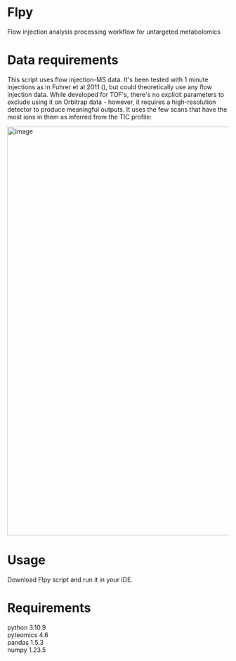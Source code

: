 # FIpy
Flow injection analysis processing workflow for untargeted metabolomics

# Data requirements
This script uses flow injection-MS data. It's been tested with 1 minute injections as in Fuhrer et al 2011 (), but could theoretically use any flow injection data. While developed for TOF's, there's no explicit parameters to exclude using it on Orbitrap data - however, it requires a high-resolution detector to produce meaningful outputs.
It uses the few scans that have the most ions in them as inferred from the TIC profile:

<img width="931" alt="image" src="https://github.com/user-attachments/assets/299fa61e-40c2-4a0c-a740-6efc9ac7e310" />


# Usage
Download FIpy script and run it in your IDE.

# Requirements
python 3.10.9<br>
pyteomics 4.6<br>
pandas 1.5.3<br>
numpy 1.23.5<br>

